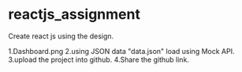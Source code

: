 # reactjs_assignment

Create react js using the design.

1.Dashboard.png
2.using JSON data "data.json" load  using Mock API.
3.upload the project into github.
4.Share the github link.